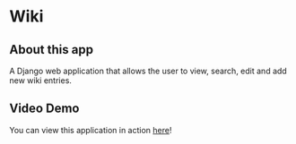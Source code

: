 # Wiki

## About this app

A Django web application that allows the user to view, search, edit and add new wiki entries.

## Video Demo

You can view this application in action [here](https://youtu.be/RhSKpX5jU-0)!
